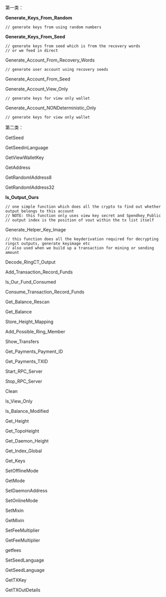 第一类：

**Generate\_Keys\_From\_Random**

```
// generate keys from using random numbers
```

**Generate\_Keys\_From\_Seed**

```
// generate keys from seed which is from the recovery words
// or we feed in direct
```

Generate\_Account\_From\_Recovery\_Words

```
// generate user account using recovery seeds
```

Generate\_Account\_From\_Seed

Generate\_Account\_View\_Only

```
// generate keys for view only wallet
```

Generate\_Account\_NONDeterministic\_Only

```
// generate keys for view only wallet
```

第二类：

GetSeed

GetSeedinLanguage

GetViewWalletKey

GetAddress

GetRandomIAddress8

GetRandomIAddress32

**Is\_Output\_Ours**

```
// one simple function which does all the crypto to find out whether output belongs to this account
// NOTE: this function only uses view key secret and Spendkey_Public
// output index is the position of vout within the tx list itself
```

Generate\_Helper\_Key\_Image

```
// this function does all the keyderivation required for decrypting ringct outputs, generate keyimage etc
// also used when we build up a transaction for mining or sending amount
```

Decode\_RingCT\_Output

Add\_Transaction\_Record\_Funds

Is\_Our\_Fund\_Consumed

Consume\_Transaction\_Record\_Funds

Get\_Balance\_Rescan

Get\_Balance

Store\_Height\_Mapping

Add\_Possible\_Ring\_Member

Show\_Transfers

Get\_Payments\_Payment\_ID

Get\_Payments\_TXID

Start\_RPC\_Server

Stop\_RPC\_Server

Clean

Is\_View\_Only

Is\_Balance\_Modified

Get\_Height

Get\_TopoHeight

Get\_Daemon\_Height

Get\_Index\_Global

Get\_Keys

SetOfflineMode

GetMode

SetDaemonAddress

SetOnlineMode

SetMixin

GetMixin

SetFeeMultiplier

GetFeeMultiplier

getfees

SetSeedLanguage

GetSeedLanguage

GetTXKey

GetTXOutDetails

